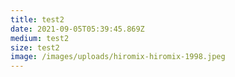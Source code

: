 ```yaml
---
title: test2
date: 2021-09-05T05:39:45.869Z
medium: test2
size: test2
image: /images/uploads/hiromix-hiromix-1998.jpeg
---
```

